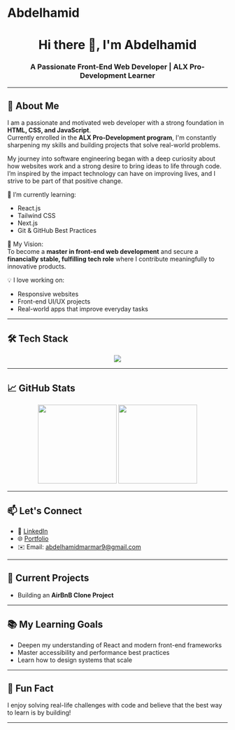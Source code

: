 # Abdelhamid
<h1 align="center">Hi there 👋, I'm Abdelhamid</h1>
<h3 align="center">A Passionate Front-End Web Developer | ALX Pro-Development Learner</h3>

---

## 🚀 About Me

I am a passionate and motivated web developer with a strong foundation in **HTML, CSS, and JavaScript**.  
Currently enrolled in the **ALX Pro-Development program**, I'm constantly sharpening my skills and building projects that solve real-world problems.

My journey into software engineering began with a deep curiosity about how websites work and a strong desire to bring ideas to life through code. I’m inspired by the impact technology can have on improving lives, and I strive to be part of that positive change.

🌱 I’m currently learning:  
- React.js  
- Tailwind CSS  
- Next.js  
- Git & GitHub Best Practices  

🎯 My Vision:  
To become a **master in front-end web development** and secure a **financially stable, fulfilling tech role** where I contribute meaningfully to innovative products.

💡 I love working on:  
- Responsive websites  
- Front-end UI/UX projects  
- Real-world apps that improve everyday tasks  

---

## 🛠️ Tech Stack

<div align="center">
  <img src="https://skillicons.dev/icons?i=html,css,js,react,github" />
</div>

---

## 📈 GitHub Stats

<div align="center">
  <img height="180em" src="https://github-readme-stats.vercel.app/api?username=YOUR_GITHUB_USERNAME&show_icons=true&theme=default" />
  <img height="180em" src="https://github-readme-stats.vercel.app/api/top-langs/?username=YOUR_GITHUB_USERNAME&layout=compact&theme=default" />
</div>

---

## 📫 Let's Connect

- 💼 [LinkedIn](https://www.linkedin.com/in/abdelhamid-marmar-562205325/)
- 🌐 [Portfolio](https://portfolio792.unaux.com/?i=1)
- ✉️ Email: abdelhamidmarmar9@gmail.com

---

## 🔭 Current Projects

- Building an **AirBnB Clone Project** 

---

## 📚 My Learning Goals

- Deepen my understanding of React and modern front-end frameworks  
- Master accessibility and performance best practices  
- Learn how to design systems that scale

---

## 🧠 Fun Fact

I enjoy solving real-life challenges with code and believe that the best way to learn is by building!

---


